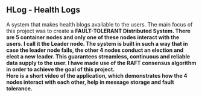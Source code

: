 ## HLog - Health Logs

A system that makes health blogs available to the users. The main focus of this project was to create a <b>FAULT-TOLERANT Distributed System<b/>. There are 5 container nodes and only one of these nodes interact with the users. I call it the Leader node. The system is built in such a way that in case the leader node fails, the other 4 nodes conduct an election and elect a new leader. This guarantees streamless, continuous and reliable data supply to the user. I have made use of the RAFT consensus algorithm in order to achieve the goal of this project.<br/>
Here is a short video of the application, which demonstrates how the 4 nodes interact with each other, help in message storage and fault tolerance.<br/>
